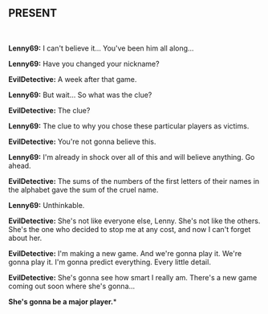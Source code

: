 ## PRESENT

<br>

**Lenny69:** I can't believe it... You've been him all along...

**Lenny69:** Have you changed your nickname?

**EvilDetective:** A week after that game.

**Lenny69:** But wait... So what was the clue?

**EvilDetective:** The clue?

**Lenny69:** The clue to why you chose these particular players as victims.

**EvilDetective:** You're not gonna believe this.

**Lenny69:** I'm already in shock over all of this and will believe anything. Go ahead.

**EvilDetective:** The sums of the numbers of the first letters of their names in the alphabet gave the sum of the cruel name.

**Lenny69:** Unthinkable.

**EvilDetective:** She's not like everyone else, Lenny. She's not like the others. She's the one who decided to stop me at any cost, and now I can't forget about her.

**EvilDetective:** I'm making a new game. And we're gonna play it. We're gonna play it. I'm gonna predict everything. Every little detail.

**EvilDetective:** She's gonna see how smart I really am. There's a new game coming out soon where she's gonna...

**She's gonna be a major player.***